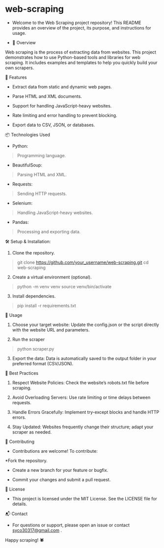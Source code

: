 # web-scraping

* Welcome to the Web Scraping project repository! This README provides an overview of the project, its purpose, and instructions for usage.

* 📖 Overview

Web scraping is the process of extracting data from websites. This project demonstrates how to use Python-based tools and libraries for web scraping. It includes examples and templates to help you quickly build your own scrapers.

🚀 Features

* Extract data from static and dynamic web pages.

* Parse HTML and XML documents.

* Support for handling JavaScript-heavy websites.

* Rate limiting and error handling to prevent blocking.

* Export data to CSV, JSON, or databases.

📦 Technologies Used

* Python:
 
> Programming language.

* BeautifulSoup:

> Parsing HTML and XML.

* Requests:

> Sending HTTP requests.

* Selenium:

> Handling JavaScript-heavy websites.

* Pandas:

> Processing and exporting data.

🛠️ Setup & Installation:

1. Clone the repository.
> git clone https://github.com/your_username/web-scraping.git
cd web-scraping
2. Create a virtual environment (optional).
> python -m venv venv
> source venv/bin/activate
3. Install dependencies.
> pip install -r requirements.txt

🔧 Usage

1. Choose your target website: Update the config.json or the script directly with the website URL and parameters.

2. Run the scraper

> python scraper.py

3. Export the data: Data is automatically saved to the output folder in your preferred format (CSV/JSON).

🌟 Best Practices

1. Respect Website Policies: Check the website’s robots.txt file before scraping.

2. Avoid Overloading Servers: Use rate limiting or time delays between requests.

3. Handle Errors Gracefully: Implement try-except blocks and handle HTTP errors.

4. Stay Updated: Websites frequently change their structure; adapt your scraper as needed.

🤝 Contributing

* Contributions are welcome! To contribute:

*Fork the repository.

* Create a new branch for your feature or bugfix.

* Commit your changes and submit a pull request.

📜 License

* This project is licensed under the MIT License. See the LICENSE file for details.

📬 Contact

* For questions or support, please open an issue or contact syco30317@gmail.com .

Happy scraping! 🕷️
